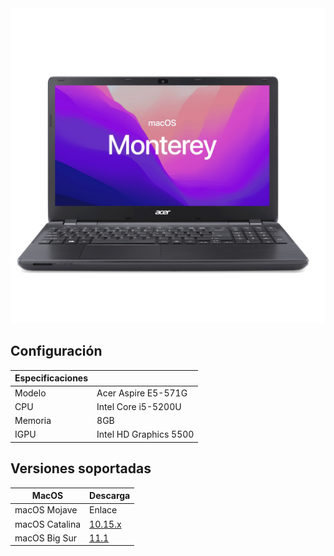  <img src="acer.png">

## Configuración

| Especificaciones    |                                            |
| ------------------- | -------------------------------------------|
| Modelo              | Acer Aspire E5-571G                        |
| CPU                 | Intel Core i5-5200U                        |
| Memoria             | 8GB                                        |
| IGPU                | Intel HD Graphics 5500                     |

## Versiones soportadas

| MacOS               | Descarga                                   |  
| ------------------- | -------------------------------------------
| macOS Mojave        |  Enlace                                    |
| macOS Catalina      |  <a href="https://github.com/daviiid99/Acer-Aspire-E5-571G/releases/tag/Catalina">10.15.x</a>|
| macOS Big Sur       |  <a href="https://github.com/daviiid99/Acer-Aspire-E5-571G/releases/tag/11.1">11.1</a>|
